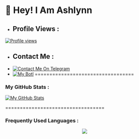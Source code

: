 # 👋 Hey! I Am Ashlynn
- ## Profile Views :
[![Profile views](https://komarev.com/ghpvc/?username=xD-Botzz&label=Profile%20views&style=for-the-badge)](https://github.com/Prime-Hritu)

- ## Contact Me :
- [![Contact Me On Telegram](https://img.shields.io/badge/Contact-2CA5E0?style=for-the-badge&logo=telegram&logoColor=white)](https://t.me/Itz_Ashlynn)
- [![My Botl](https://img.shields.io/badge/Channel-2CA5E0?style=for-the-badge&logo=telegram&logoColor=white)](https://t.me/Royal_Ashlynn_Bot)
==================================
### My GitHub Stats :
[![My GitHub Stats](https://github-readme-stats.vercel.app/api/?username=Itz-Ashlynn&count_private=true&showicons=true&theme=tokyonight)]()

==================================
### Frequently Used Languages :

<p align="center">
<img src="https://github-readme-stats.vercel.app/api/top-langs/?username=Itz-Ashlynn&langs_count=5&theme=tokyonight">
</p>

